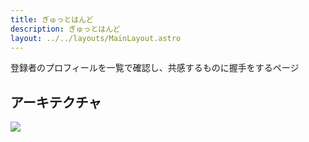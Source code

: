 ```yaml
---
title: ぎゅっとはんど
description: ぎゅっとはんど
layout: ../../layouts/MainLayout.astro
---
```


登録者のプロフィールを一覧で確認し、共感するものに握手をするページ

## アーキテクチャ

![](../../drawio-assets/architechture-shakehand.png)
